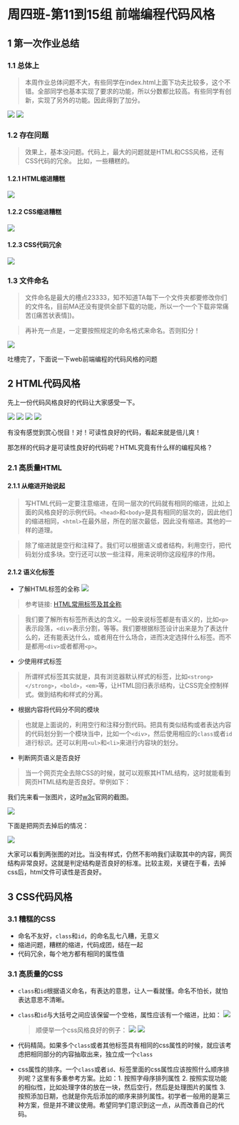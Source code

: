 # 周四班-第11到15组 前端编程代码风格

## 1 第一次作业总结
### 1.1 总体上
> 本周作业总体问题不大，有些同学在index.html上面下功夫比较多，这个不错。全部同学也基本实现了要求的功能，所以分数都比较高。有些同学有创新，实现了另外的功能。因此得到了加分。

![](http://ww1.sinaimg.cn/large/ed796d65gw1ex6a3lz5uoj21kw0uaao6.jpg)
![](http://ww2.sinaimg.cn/large/ed796d65gw1ex6ahlvpaxj21kw0ub1kx.jpg)

### 1.2 存在问题
> 效果上，基本没问题。代码上，最大的问题就是HTML和CSS风格，还有CSS代码的冗余。
比如，一些糟糕的。

#### 1.2.1 HTML缩进糟糕
![](http://ww4.sinaimg.cn/large/ed796d65gw1ex6ajrs8kbj21b411s1dn.jpg)

#### 1.2.2 CSS缩进糟糕
![](http://ww4.sinaimg.cn/large/ed796d65gw1ex6akhzpn3j217i11w13e.jpg)

#### 1.2.3 CSS代码冗余
![](http://ww2.sinaimg.cn/large/ed796d65gw1ex6alei70qj218213217k.jpg)

### 1.3 文件命名
> 文件命名是最大的槽点23333，知不知道TA每下一个文件夹都要修改你们的文件名，目前MA还没有提供全部下载的功能，所以一个一个下载非常痛苦([痛苦状表情])。

> 再补充一点是，一定要按照规定的命名格式来命名。否则扣分！

![](http://ww4.sinaimg.cn/large/ed796d65gw1ex6apyid3kj20i80wkjwk.jpg)

吐槽完了，下面说一下web前端编程的代码风格的问题

## 2 HTML代码风格

先上一份代码风格良好的代码让大家感受一下。

![](http://ww2.sinaimg.cn/large/ed796d65gw1ex6b7l8wooj21ae11yh3f.jpg)
![](http://ww3.sinaimg.cn/large/ed796d65gw1ex6b8cywivj21ag122h3f.jpg)
![](http://ww2.sinaimg.cn/large/ed796d65gw1ex6b9np5f5j21be0u449c.jpg)
![](http://ww4.sinaimg.cn/large/ed796d65gw1ex6b9zwh8yj21bk12k7if.jpg)

有没有感觉到赏心悦目！对！可读性良好的代码，看起来就是倍儿爽！

那怎样的代码才是可读性良好的代码呢？HTML究竟有什么样的编程风格？

### 2.1 高质量HTML

#### 2.1.1 从缩进开始说起

> 写HTML代码一定要注意缩进，在同一层次的代码就有相同的缩进，比如上面的风格良好的示例代码。`<head>`和`<body>`是具有相同的层次的，因此他们的缩进相同，`<html>`在最外层，所在的层次最低，因此没有缩进。其他的一样的道理。

> 除了缩进就是空行和注释了。我们可以根据语义或者结构，利用空行，把代码划分成多块。空行还可以放一些注释，用来说明你这段程序的作用。

#### 2.1.2 语义化标签

* 了解HTML标签的全称
![](http://ww4.sinaimg.cn/large/ed796d65gw1ex6hlowgmaj21hq214tmx.jpg)

> 参考链接: [HTML常用标签及其全称][]

[HTML常用标签及其全称]: http://www.cnblogs.com/debuging/archive/2011/10/19/2217337.html

> 我们要了解所有标签所表达的含义。一般来说标签都是有语义的，比如`<p>`表示段落，`<div>`表示分割，等等。我们要根据标签设计出来是为了表达什么的，还有能表达什么，或者用在什么场合，进而决定选择什么标签。而不是都用`<div>`或者都用`<p>`。

* 少使用样式标签
> 所谓样式标签其实就是，具有浏览器默认样式的标签，比如`<strong></strong>`，`<bold>`，`<em>`等，让HTML回归表示结构，让CSS完全控制样式。做到结构和样式的分离。

* 根据内容将代码分不同的模块
> 也就是上面说的，利用空行和注释分割代码。把具有类似结构或者表达内容的代码划分到一个模块当中，比如一个`<div>`，然后使用相应的`class`或者`id`进行标识。还可以利用`<ul>`和`<li>`来进行内容块的划分。

* 判断网页语义是否良好
> 当一个网页完全去除CSS的时候，就可以观察其HTML结构，这时就能看到网页HTML结构是否良好。举例如下：

我们先来看一张图片，这时[w3c]官网的截图。

![](http://ww3.sinaimg.cn/large/ed796d65gw1ex6jvf8e57j21kw2l9b29.jpg)

[w3c]: http://www.w3c.org

下面是把网页去掉后的情况：

![](http://ww3.sinaimg.cn/large/ed796d65gw1ex6jxv0uy6j21kw6wsnpe.jpg)

大家可以看到两张图的对比。当没有样式，仍然不影响我们读取其中的内容，网页结构非常良好。这就是判定结构是否良好的标准。比较主观，关键在于看，去掉css后，html文件可读性是否良好。


## 3 CSS代码风格

### 3.1 糟糕的CSS

* 命名不友好，`class`和`id`，的命名乱七八糟，无意义
* 缩进问题，糟糕的缩进，代码成团，结在一起
* 代码冗余，每个地方都有相同的属性值

### 3.1 高质量的CSS

* `class`和`id`根据语义命名，有表达的意思，让人一看就懂。命名不怕长，就怕表达意思不清晰。
* `class`和`id`与大括号之间应该保留一个空格，属性应该有一个缩进，比如：
	![](http://ww4.sinaimg.cn/large/ed796d65gw1ex6kas0i0tj20rw06amxz.jpg)
	> 顺便举一个css风格良好的例子：
	> ![](http://ww2.sinaimg.cn/large/ed796d65gw1ex6kgeb3lyj21d80xsk30.jpg)
	> ![](http://ww1.sinaimg.cn/large/ed796d65gw1ex6kgs424cj21d60kw0ya.jpg)
* 代码精简。如果多个`class`或者其他标签具有相同的css属性的时候，就应该考虑把相同部分的内容抽取出来，独立成一个`class`

* css属性的排序。一个`class`或者`id`、标签里面的css属性应该按照什么顺序排列呢？这里有多重参考方案。比如：1. 按照字母序排列属性 2. 按照实现功能的相似性，比如处理字体的放在一块，然后空行，然后是处理图片的属性 3. 按照添加日期，也就是你先后添加的顺序来排列属性。初学者一般用的是第三种方案，但是并不建议使用。希望同学们意识到这一点，从而改善自己的代码。
